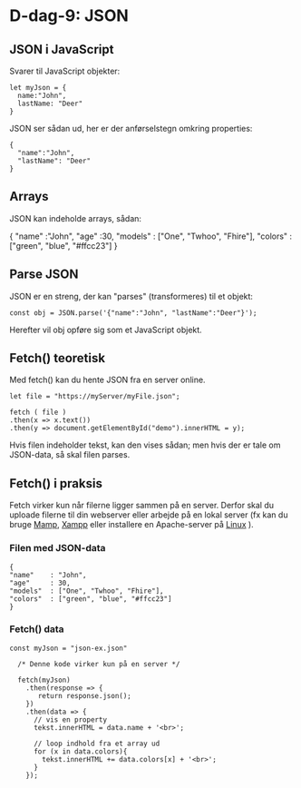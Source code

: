 # D-dag-9: JSON

## JSON i JavaScript

Svarer til JavaScript objekter:

~~~~
let myJson = {
  name:"John",
  lastName: "Deer"
}
~~~~

JSON ser sådan ud, her er der anførselstegn omkring properties:

~~~~
{
  "name":"John",
  "lastName": "Deer"
}
~~~~

## Arrays

JSON kan indeholde arrays, sådan:

{
"name"    :"John",
"age"     :30,
"models"  : ["One", "Twhoo", "Fhire"],
"colors"  : ["green", "blue", "#ffcc23"]
}

## Parse JSON

JSON er en streng, der kan "parses" (transformeres) til et objekt:

~~~~
const obj = JSON.parse('{"name":"John", "lastName":"Deer"}');
~~~~

Herefter vil obj opføre sig som et JavaScript objekt.

## Fetch() teoretisk

Med fetch() kan du hente JSON fra en server online.

~~~~
let file = "https://myServer/myFile.json";

fetch ( file )
.then(x => x.text())
.then(y => document.getElementById("demo").innerHTML = y);
~~~~

Hvis filen indeholder tekst, kan den vises sådan; men hvis der er tale om JSON-data, så skal filen parses.

## Fetch() i praksis

Fetch virker kun når filerne ligger sammen på en server. Derfor skal du uploade filerne til din webserver eller arbejde på en lokal server (fx kan du bruge [Mamp](https://www.mamp.info/en/windows/), [Xampp](https://www.apachefriends.org/download.html) eller installere en Apache-server på [Linux](https://ubuntu.com/tutorials/install-and-configure-apache#1-overview) ).

### Filen med JSON-data

~~~~
{
"name"    : "John",
"age"     : 30,
"models"  : ["One", "Twhoo", "Fhire"],
"colors"  : ["green", "blue", "#ffcc23"]
}
~~~~


### Fetch() data

~~~~
const myJson = "json-ex.json"

  /* Denne kode virker kun på en server */

  fetch(myJson)
    .then(response => {
       return response.json();
    })
    .then(data => {
      // vis en property
      tekst.innerHTML = data.name + '<br>';

      // loop indhold fra et array ud
      for (x in data.colors){
        tekst.innerHTML += data.colors[x] + '<br>';
      }
    });
~~~~
